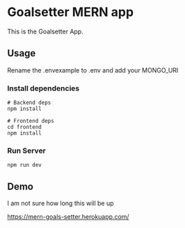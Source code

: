 # Goalsetter MERN app

This is the Goalsetter App.

## Usage

Rename the .envexample to .env and add your MONGO_URI

### Install dependencies

```
# Backend deps
npm install

# Frontend deps
cd frontend
npm install
```

### Run Server

```
npm run dev
```

## Demo

I am not sure how long this will be up

https://mern-goals-setter.herokuapp.com/
